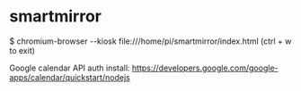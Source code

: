 # smartmirror

$ chromium-browser --kiosk file:///home/pi/smartmirror/index.html
(ctrl + w to exit)

Google calendar API auth install:
https://developers.google.com/google-apps/calendar/quickstart/nodejs
